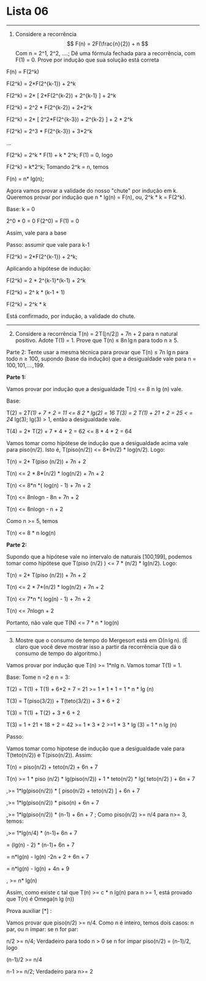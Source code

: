 # Lista 06

***

1) Considere a recorrência 
$$
F(n) = 2F(\frac{n}{2}) + n
$$
Com n = 2^1, 2^2, ....; Dê uma fórmula fechada para a recorrência, com F(1) = 0. Prove por indução que sua solução está correta

F(n) = F(2^k)

F(2^k) = 2*F(2^{k-1}) + 2^k

F(2^k) = 2* [	2*F(2^{k-2}) + 2^{k-1}	]   + 2^k

F(2^k) = 2^2 * F(2^{k-2})  + 2*2^k

F(2^k) = 2* [	2^2*F(2^{k-3}) + 2^{k-2}	]   + 2 * 2^k

F(2^k) = 2^3 * F(2^{k-3})  + 3*2^k

...

F(2^k) = 2^k * F(1) + k * 2^k; F(1) = 0, logo

F(2^k) = k*2^k; Tomando 2^k = n, temos

F(n) = n* lg(n);



Agora vamos provar a validade do nosso "chute" por indução em k. Queremos provar por indução que n * lg(n) = F(n), ou, 2^k * k  = F(2^k).

Base: k = 0

2^0 * 0 = 0
F(2^0) = F(1) = 0

Assim, vale para a base

Passo: assumir que vale para k-1

F(2^k) = 2*F(2^{k-1}) + 2^k; 

Aplicando a hipótese de indução:

F(2^k) = 2 * 2^{k-1}*(k-1) + 2^k

F(2^k) = 2^ k * (k-1 + 1)

F(2^k) = 2^k * k



Está confirmado, por indução, a validade do chute.



***

2) Considere a recorrência  T(n) = 2 T(⌊n/2⌋) + 7n + 2 para n natural positivo. Adote T(1) = 1. Prove que T(n) ≤  8n lg n para todo n ≥ 5.

 Parte 2: Tente usar a mesma técnica para provar que T(n) ≤  7n lg n para todo n ≥ 100, supondo (base da indução) que a desigualdade vale para n = 100, 101, … , 199. 

**Parte 1:**

Vamos provar por indução que a desigualdade T(n) <= 8 n lg (n) vale.

Base:

T(2) = 2*T(1) + 7 + 2 = 11 <= 8 *2 * lg(2) = 16
T(3) = 2* T(1) + 21 + 2 = 25 < = 24* lg(3); lg(3) > 1, então a desigualdade vale.

T(4) = 2* T(2) + 7 * 4 + 2 = 62 <= 8 * 4 * 2 = 64


Vamos tomar como hipótese de indução que a desigualdade acima vale para piso(n/2). Isto é, T(piso(n/2)) <= 8*(n/2) * log(n/2). Logo:

T(n) = 2* T(piso (n/2)) + 7n + 2

T(n) <= 2 *  8*(n/2) * log(n/2) + 7n + 2

T(n) <=  8*n *( log(n) - 1) + 7n + 2

T(n) <= 8nlogn - 8n + 7n + 2

T(n) <= 8nlogn - n + 2

Como n >= 5, temos

T(n) <= 8 * n log(n)



**Parte 2:**

Supondo que a hipótese vale no intervalo de naturais [100,199], podemos tomar como hipótese que T(piso (n/2) ) <= 7 * (n/2) * lg(n/2). Logo:

T(n) = 2* T(piso (n/2)) + 7n + 2

T(n) <= 2 *  7*(n/2) * log(n/2) + 7n + 2

T(n) <=  7*n *( log(n) - 1) + 7n + 2

T(n) <= 7nlogn +  2



Portanto, não vale que T(N) <= 7 * n * log(n)

***



3) Mostre que o consumo de tempo do Mergesort está em Ω(n lg n). (É claro que você deve mostrar isso a partir da recorrência que dá  o consumo de tempo do algoritmo.)



Vamos provar por indução que T(n) >= 1*nlg n. Vamos tomar T(1) = 1.

Base: Tome n =2 e n = 3:

T(2) = T(1) + T(1) + 6*2 + 7 = 21 >= 1 * 1 * 1 = 1 * n * lg (n)

T(3) = T(piso(3/2)) + T(teto(3/2)) + 3 * 6 + 2

T(3) = T(1) + T(2) + 3 * 6 + 2

T(3) = 1 + 21 + 18 + 2 = 42 >= 1 * 3 * 2 >=1 * 3 *  lg (3) = 1 * n lg (n)

Passo:

Vamos tomar como hipotese de indução que a desigualdade vale para T(teto(n/2)) e T(piso(n/2)). Assim:

T(n) = piso(n/2) + teto(n/2) + 6n + 7

T(n) >= 1 * piso (n/2) * lg(piso(n/2)) + 1 * teto(n/2) * lg( teto(n/2) ) + 6n + 7 

,>= 1*lg(piso(n/2)) * [  piso(n/2) + teto(n/2) ] + 6n + 7  

,>= 1*lg(piso(n/2)) * piso(n) + 6n + 7  

,>= 1*lg(piso(n/2)) * (n-1) + 6n + 7 ; Como piso(n/2) >= n/4 para n>= 3, temos:

,>= 1*lg(n/4) * (n-1)+ 6n + 7  

= (lg(n) - 2) * (n-1)+ 6n + 7  

= n*lg(n) - lg(n) -2n + 2 + 6n + 7

= n*lg(n) - lg(n) + 4n + 9

, >= n* lg(n)

Assim, como existe c tal que T(n) >= c * n lg(n) para n >= 1, está provado que T(n) é Omega(n lg (n))

Prova auxiliar [*] :

 Vamos provar que piso(n/2) >= n/4. Como n é inteiro, temos dois casos: n par, ou n ímpar:
 se n for par:

 n/2 >= n/4; Verdadeiro para todo n > 0
 se n for ímpar
 piso(n/2) = (n-1)/2, logo

 (n-1)/2 >= n/4

 n-1 >= n/2; Verdadeiro para n>= 2